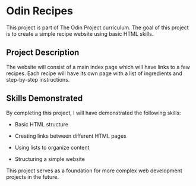 

# Odin Recipes

 

This project is part of The Odin Project curriculum. The goal of this project is to create a simple recipe website using basic HTML skills.

 

## Project Description

 

The website will consist of a main index page which will have links to a few recipes. Each recipe will have its own page with a list of ingredients and step-by-step instructions.

 

## Skills Demonstrated

 

By completing this project, I will have demonstrated the following skills:

- Basic HTML structure

- Creating links between different HTML pages

- Using lists to organize content

- Structuring a simple website

 

This project serves as a foundation for more complex web development projects in the future.
